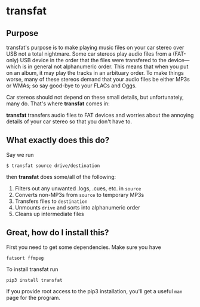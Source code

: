 # transfat

## Purpose
transfat's purpose is to make playing music files on your car stereo over USB not a total nightmare. Some car stereos play audio files from a (FAT-only) USB device in the order that the files were transfered to the device—which is in general not alphanumeric order. This means that when you put on an album, it may play the tracks in an arbituary order. To make things worse, many of these stereos demand that your audio files be either MP3s or WMAs; so say good-bye to your FLACs and Oggs.

Car stereos should not depend on these small details, but unfortunately, many do. That's where **transfat** comes in:

**transfat** transfers audio files to FAT devices and worries about the annoying details of your car stereo so that you don't have to.

## What exactly does this do?

Say we run

```
$ transfat source drive/destination
```

then **transfat** does some/all of the following:

1. Filters out any unwanted .logs, .cues, etc. in `source`
2. Converts non-MP3s from `source` to temporary MP3s
3. Transfers files to  `destination`
4. Unmounts `drive` and sorts into alphanumeric order
5. Cleans up intermediate files

## Great, how do I install this?

First you need to get some dependencies. Make sure you have
```
fatsort ffmpeg
```
To install transfat run
```
pip3 install transfat
```
If you provide root access to the pip3 installation, you'll get a useful `man` page for the program.
